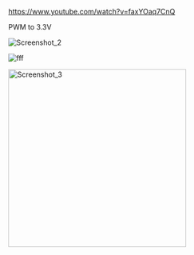 https://www.youtube.com/watch?v=faxYOaq7CnQ

PWM to 3.3V

![Screenshot_2](https://github.com/offpic/SSD2119-GPIO-HIGH-SPEED-STM32/assets/31142397/087bfb81-db27-4c95-82c8-d0dfd2a87dce)

![fff](https://github.com/offpic/SSD2119-GPIO-HIGH-SPEED-STM32/assets/31142397/f0d6aeaf-777d-4029-be20-70653e97447b)

<img width="356" alt="Screenshot_3" src="https://github.com/offpic/SSD2119-GPIO-HIGH-SPEED-STM32/assets/31142397/bb5a6d9a-1b33-48d9-a1db-59722dd92163">
